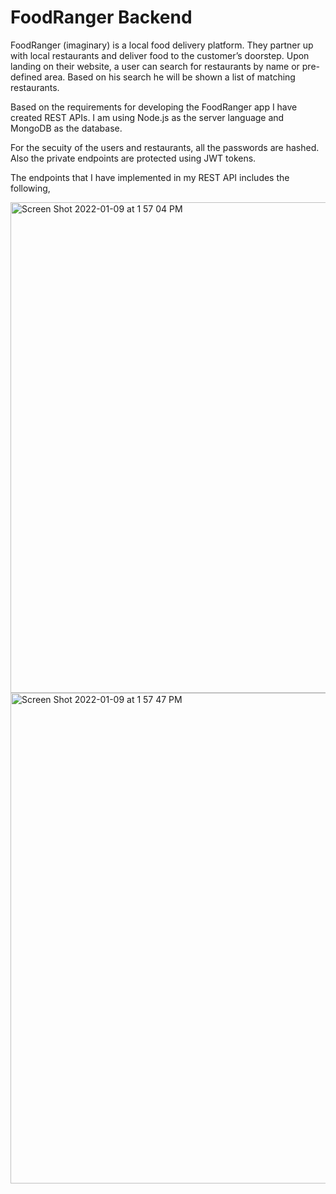 # FoodRanger Backend
FoodRanger (imaginary) is a local food delivery platform. They partner up with local restaurants and deliver food to the customer’s doorstep. Upon landing on their website, a user can search for restaurants by name or pre-defined area. Based on his search he will be shown a list of matching restaurants.

Based on the requirements for developing the FoodRanger app I have created REST APIs.
I am using Node.js as the server language and MongoDB as the database.

For the secuity of the users and restaurants, all the passwords are hashed. Also the private endpoints are protected using JWT tokens.

The endpoints that I have implemented in my REST API includes the following,

<img width="785" alt="Screen Shot 2022-01-09 at 1 57 04 PM" src="https://user-images.githubusercontent.com/67757251/148698833-c7b23e19-ecce-47c4-a60d-89ca9b6b900e.png">
<img width="785" alt="Screen Shot 2022-01-09 at 1 57 47 PM" src="https://user-images.githubusercontent.com/67757251/148698843-74ef2044-a839-41b6-b0e3-b993e7f2c1ac.png">

